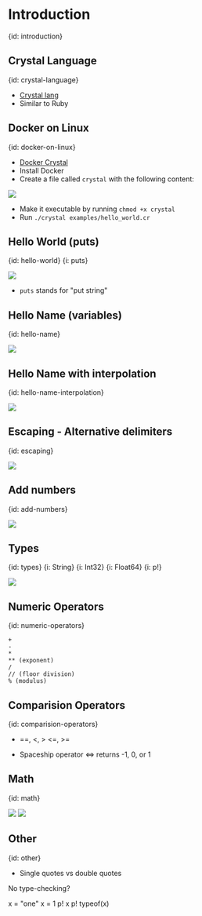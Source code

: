 # Introduction
{id: introduction}

## Crystal Language
{id: crystal-language}

* [Crystal lang](https://crystal-lang.org/)
* Similar to Ruby


## Docker on Linux
{id: docker-on-linux}

* [Docker Crystal](https://hub.docker.com/r/crystallang/crystal)
* Install Docker
* Create a file called `crystal` with the following content:

![](crystal)

* Make it executable by running `chmod +x crystal`
* Run `./crystal examples/hello_world.cr`

## Hello World (puts)
{id: hello-world}
{i: puts}

![](examples/hello_world.cr)

* `puts` stands for "put string"


## Hello Name (variables)
{id: hello-name}

![](examples/hello_name.cr)

## Hello Name with interpolation
{id: hello-name-interpolation}

![](examples/hello_name_interpolation.cr)

## Escaping - Alternative delimiters
{id: escaping}

![](examples/escaping.cr)


## Add numbers
{id: add-numbers}

![](examples/add_numbers.cr)

## Types
{id: types}
{i: String}
{i: Int32}
{i: Float64}
{i: p!}

![](examples/types.cr)


## Numeric Operators
{id: numeric-operators}


```
+
-
*
** (exponent)
/
// (floor division)
% (modulus)
```

## Comparision Operators
{id: comparision-operators}

* ==, <, > <=, >=

* Spaceship operator <=> returns -1, 0, or 1


## Math
{id: math}

![](examples/math.cr)
![](examples/math.out)


## Other
{id: other}

* Single quotes vs double quotes

No type-checking?

x = "one"
x = 1
p! x
p! typeof(x)